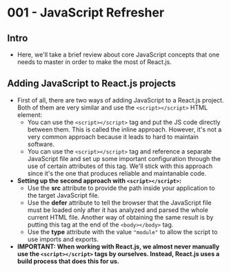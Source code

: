 # 001 - JavaScript Refresher

## Intro
* Here, we'll take a brief review about core JavaScript concepts that one needs to master in order to make the most of React.js.

## Adding JavaScript to React.js projects
* First of all, there are two ways of adding JavaScript to a React.js project. Both of them are very similar and use the ```<script></script>``` HTML element:
    * You can use the ```<script></script>``` tag and put the JS code directly between them. This is called the inline approach. However, it's not a very common approach because it leads to hard to maintain software.
    * You can use the ```<script></script>``` tag and reference a separate JavaScript file and set up some important configuration through the use of certain attributes of this tag. We'll stick with this approach since it's the one that produces reliable and maintanable code.
* __Setting up the second approach with ```<script></script>```:__
    * Use the __src__ attribute to provide the path inside your application to the target JavaScript file.
    * Use the __defer__ attribute to tell the browser that the JavaScript file must be loaded only after it has analyzed and parsed the whole current HTML file. Another way of obtaining the same result is by putting this tag at the end of the ```<body></body>``` tag.
    * Use the __type__ attribute with the value ```"module"``` to allow the script to use imports and exports.
* __IMPORTANT: When working with React.js, we almost never manually use the ```<script></script>``` tags by ourselves. Instead, React.js uses a build process that does this for us.__